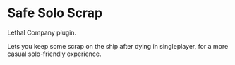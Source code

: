# Safe Solo Scrap
Lethal Company plugin.

Lets you keep some scrap on the ship after dying in singleplayer, for a more casual solo-friendly experience.